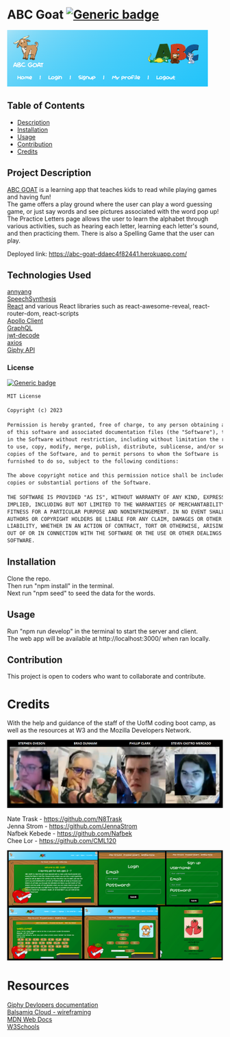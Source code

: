 
  
  # ABC Goat   [![Generic badge](https://img.shields.io/badge/License-MIT-green.svg)](https://choosealicense.com/licenses/mit/.)  
  ![Alt text](image-1.png)
  ## Table of Contents
  - [Description](#project-description)
  - [Installation](#installation)
  - [Usage](#usage)
  - [Contribution](#contribution)
  - [Credits](#credits)


  ## Project Description

[ABC GOAT](https://abc-goat-ddaec4f82441.herokuapp.com/) is a learning app that teaches kids to read while playing games and having fun!   
The game offers a play ground where the user can play a word guessing game, or just say words and see pictures associated with the word pop up!  
The Practice Letters page allows the user to learn the alphabet through various activities, such as hearing each letter, learning each letter's sound, and then practicing them.  There is also a Spelling Game that the user can play.  

Deployed link: https://abc-goat-ddaec4f82441.herokuapp.com/  

  

  ## Technologies Used  
  [annyang](https://www.npmjs.com/package/annyang)  
  [SpeechSynthesis](https://developer.mozilla.org/en-US/docs/Web/API/Web_Speech_API)  
  [React](https://react.dev/learn) and various React libraries such as react-awesome-reveal, react-router-dom, react-scripts  
  [Apollo Client](https://www.npmjs.com/package/@apollo/client)  
  [GraphQL](https://graphql.org/)  
  [jwt-decode](https://www.npmjs.com/package/jwt-decode)  
  [axios](https://www.npmjs.com/package/axios)  
  [Giphy API](https://developers.giphy.com/)

   
  ### License 
  
  [![Generic badge](https://img.shields.io/badge/License-MIT-green.svg)](https://choosealicense.com/licenses/mit/.)
  
```md
MIT License

Copyright (c) 2023

Permission is hereby granted, free of charge, to any person obtaining a copy
of this software and associated documentation files (the "Software"), to deal
in the Software without restriction, including without limitation the rights
to use, copy, modify, merge, publish, distribute, sublicense, and/or sell
copies of the Software, and to permit persons to whom the Software is
furnished to do so, subject to the following conditions:

The above copyright notice and this permission notice shall be included in all
copies or substantial portions of the Software.

THE SOFTWARE IS PROVIDED "AS IS", WITHOUT WARRANTY OF ANY KIND, EXPRESS OR
IMPLIED, INCLUDING BUT NOT LIMITED TO THE WARRANTIES OF MERCHANTABILITY,
FITNESS FOR A PARTICULAR PURPOSE AND NONINFRINGEMENT. IN NO EVENT SHALL THE
AUTHORS OR COPYRIGHT HOLDERS BE LIABLE FOR ANY CLAIM, DAMAGES OR OTHER
LIABILITY, WHETHER IN AN ACTION OF CONTRACT, TORT OR OTHERWISE, ARISING FROM,
OUT OF OR IN CONNECTION WITH THE SOFTWARE OR THE USE OR OTHER DEALINGS IN THE
SOFTWARE.
```
  
  ## Installation 
  Clone the repo.   
  Then run "npm install" in the terminal.  
  Next run "npm seed" to seed the data for the words.


  ## Usage 
  Run "npm run develop" in the terminal to start the server and client.  
  The web app will be available at http://localhost:3000/ when ran locally.


  ## Contribution
  This project is open to coders who want to collaborate and contribute.



  
# Credits

With the help and guidance of the staff of the UofM coding boot camp, as well as the resources at W3 and the Mozilla Developers Network.  

![Alt text](image-3.png)  

Nate Trask  - https://github.com/N8Trask  
Jenna Strom - https://github.com/JennaStrom  
Nafbek Kebede -  https://github.com/Nafbek  
Chee Lor - https://github.com/CML120

![Alt text](image.png)  

# Resources  

[Giphy Devlopers documentation](https://developers.giphy.com/docs/sdk/#webhttps://developer.mozilla.org/en-US/docs/Web/API/SpeechRecognition)  
[Balsamiq Cloud - wireframing](https://balsamiq.cloud/)  
[MDN Web Docs](https://developer.mozilla.org/en-US/)  
[W3Schools](https://www.w3schools.com/)  


